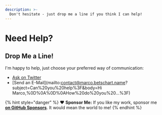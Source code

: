 ```yaml
---
description: >-
  Don't hesitate - just drop me a line if you think I can help!
---
```


# Need Help?

## Drop Me a Line!

I'm happy to help, just choose your preferred way of communication:

- [Ask on Twitter](https://ctt.ac/Ef03H)
- [Send an E-Mail](mailto:contact@marco.betschart.name?subject=Can%20you%20help%3F&body=Hi Marco,%0D%0A%0D%0AHow%20do%20you%20...%3F)

{% hint style="danger" %}
❤️ **Sponsor Me:** If you like my work, sponsor me [**on GitHub Sponsors**](https://github.com/sponsors/marbetschar). It would mean the world to me!
{% endhint %}
